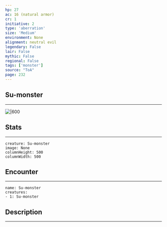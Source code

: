 ```yaml
---
hp: 27
ac: 16 (natural armor)
cr: 1
initiative: 2
type: 'aberration'    
size: 'Medium'
environment: None
alignment: neutral evil
legendary: False
lair: False
mythic: False
regional: False
tags: ['monster']
source: "ToA"
page: 232
---
```


## Su-monster
---

![|600](D:/Program%20Files/5e.tools/img/bestiary/ToA/Su-monster.jpg)

## Stats
---

```statblock
creature: Su-monster
image: None
columnHeight: 500
columnWidth: 500
```

## Encounter
---

```encounter-table
name: Su-monster
creatures:
- 1: Su-monster
```

## Description
---




